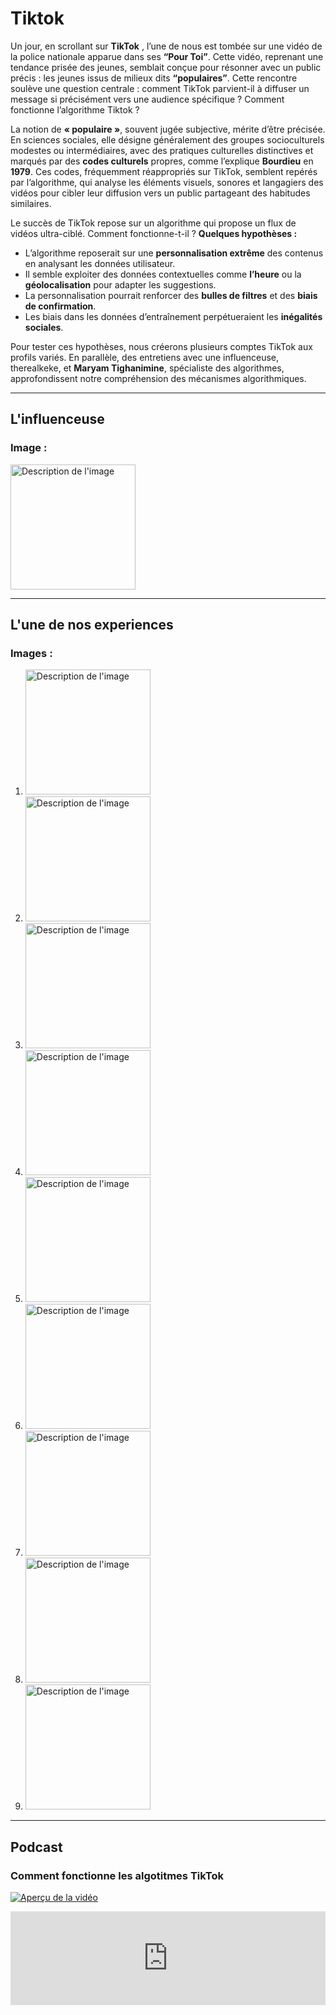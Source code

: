 # Tiktok


Un jour, en scrollant sur **TikTok** , l’une de nous est tombée sur une vidéo de la police nationale apparue dans ses **“Pour Toi”**. Cette vidéo, reprenant une tendance prisée des jeunes, semblait conçue pour résonner avec un public précis : les jeunes issus de milieux dits **“populaires”**. Cette rencontre soulève une question centrale : comment TikTok parvient-il à diffuser un message si précisément vers une audience spécifique ? Comment fonctionne l’algorithme Tiktok ? 


La notion de **« populaire »**, souvent jugée subjective, mérite d’être précisée. En sciences sociales, elle désigne généralement des groupes socioculturels modestes ou intermédiaires, avec des pratiques culturelles distinctives et marqués par des **codes culturels** propres, comme l’explique **Bourdieu** en **1979**. Ces codes, fréquemment réappropriés sur TikTok, semblent repérés par l’algorithme, qui analyse les éléments visuels, sonores et langagiers des vidéos pour cibler leur diffusion vers un public partageant des habitudes similaires.

Le succès de TikTok repose sur un algorithme qui propose un flux de vidéos ultra-ciblé. Comment fonctionne-t-il ? 
**Quelques hypothèses :**
- L’algorithme reposerait sur une **personnalisation extrême** des contenus en analysant les données utilisateur.
- Il semble exploiter des données contextuelles comme **l’heure** ou la **géolocalisation** pour adapter les suggestions.
- La personnalisation pourrait renforcer des **bulles de filtres** et des **biais de confirmation**.
- Les biais dans les données d’entraînement perpétueraient les **inégalités sociales**.

Pour tester ces hypothèses, nous créerons plusieurs comptes TikTok aux profils variés. En parallèle, des entretiens avec une influenceuse, therealkeke, et **Maryam Tighanimine**, spécialiste des algorithmes, approfondissent notre compréhension des mécanismes algorithmiques.

---

## L'influenceuse



### Image :
<img src="./WhatsApp Image 2024-11-18 at 19.52.19.jpeg" alt="Description de l'image" width="200" />


---

## L'une de nos experiences

### Images :  
1.  <img src="./WhatsApp Image 2024-11-18 at 13.44.35.jpeg" alt="Description de l'image" width="200" />
2.  <img src="./WhatsApp Image 2024-11-18 at 13.44.35 (8).jpeg" alt="Description de l'image" width="200" />
3.  <img src="./WhatsApp Image 2024-11-18 at 13.44.35 (7).jpeg" alt="Description de l'image" width="200" />
4.  <img src="./WhatsApp Image 2024-11-18 at 13.44.35 (6).jpeg" alt="Description de l'image" width="200" />
5.  <img src="./WhatsApp Image 2024-11-18 at 13.44.35 (5).jpeg" alt="Description de l'image" width="200" />
6.  <img src="./WhatsApp Image 2024-11-18 at 13.44.35 (4).jpeg" alt="Description de l'image" width="200" />
7.  <img src="./WhatsApp Image 2024-11-18 at 13.44.35 (3).jpeg" alt="Description de l'image" width="200" />
8.  <img src="WhatsApp Image 2024-11-18 at 13.44.35 (2).jpeg" alt="Description de l'image" width="200" />
9.  <img src="WhatsApp_Image_2024-11-18_at_13.44.35_(1).jpeg" alt="Description de l'image" width="200" />

---

## Podcast

### Comment fonctionne les algotitmes TikTok
[![Aperçu de la vidéo](./téléchargement.jpeg)](https://audioblog.arteradio.com/embed/238879)

<iframe width="100%" src="https://audioblog.arteradio.com/embed/238879" style="margin: 0; padding: 0; border: none;"></iframe>
